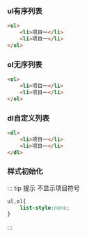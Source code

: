 
### ul有序列表
```html
<ul>
    <li>项目一</li>
    <li>项目一</li>
</ul>
```
### ol无序列表
```html
<ol>
    <li>项目一</li>
    <li>项目一</li>
</ol>
```
### dl自定义列表
```html
<dl>
    <li>项目一</li>
    <li>项目一</li>
</dl>
```

### 样式初始化

::: tip 提示
不显示项目符号
```css
ul,ol{
    list-style:none;
}
```
::: 

 